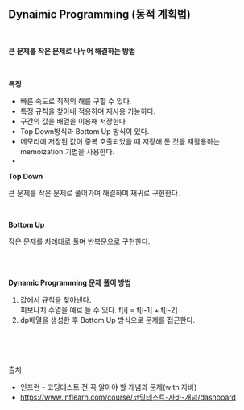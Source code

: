 ## Dynaimic Programming (동적 계획법)

<br>

__큰 문제를 작은 문제로 나누어 해결하는 방법__


<br>

__특징__

* 빠른 속도로 최적의 해를 구할 수 있다.
* 특정 규칙을 찾아내 적용하며 재사용 가능하다.
* 구간의 값을 배열을 이용해 저장한다
* Top Down방식과 Bottom Up 방식이 있다.
* 메모리에 저장된 값이 중복 호출되었을 때 저장해 둔 것을 재활용하는 memoization 기법을 사용한다.
* 

__Top Down__

큰 문제를 작은 문제로 풀어가며 해결하며 재귀로 구현한다.

<br>

__Bottom Up__

작은 문제를 차례대로 풀며 반복문으로 구현한다.

<br>


<br>

__Dynamic Programming 문제 풀이 방법__

1. 값에서 규칙을 찾아낸다.<br> 피보나치 수열을 예로 들 수 있다. f[i] = f[i-1] + f[i-2]
2. dp배열을 생성한 후 Bottom Up 방식으로 문제를 접근한다.

<br>
<br>
<br>


출처

* 인프런 - 코딩테스트 전 꼭 알아야 할 개념과 문제(with 자바)
* https://www.inflearn.com/course/코딩테스트-자바-개념/dashboard
